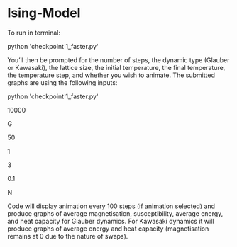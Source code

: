 # Ising-Model

To run in terminal:

python 'checkpoint 1_faster.py'

You’ll then be prompted for the number of steps, the dynamic type (Glauber or Kawasaki), the lattice size, the initial temperature, the final temperature, the temperature step, and whether you wish to animate. The submitted graphs are using the following inputs:

python 'checkpoint 1_faster.py' 

10000

G

50

1

3

0.1

N

Code will display animation every 100 steps (if animation selected) and produce graphs of average magnetisation, susceptibility, average energy, and heat capacity for Glauber dynamics. For Kawasaki dynamics it will produce graphs of average energy and heat capacity (magnetisation remains at 0 due to the nature of swaps).
